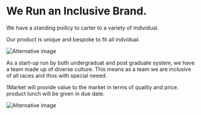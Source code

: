 # We Run an Inclusive Brand. 
  
  We have a standing poilicy to carter to a variety of individual. 

  Our product is unique and bespoke to fit all indvidual. 

![Alternative image](https://cdn.discordapp.com/attachments/1006128167561474149/1006921182529998998/pexels-cottonbro-6153747.jpg)

As a start-up run by both undergraduat and post graduate system, we have a team made up of diverse culture. This means as a team we are inclusive of all races and thos with special neeed. 

1Market will provide value to the market in terms of quality and price. product lunch will be given in due date. 


![Alternative image](https://media.discordapp.net/attachments/1006128167561474149/1006921180579635242/pexels-arthur-ogleznev-1102776.jpg?width=624&height=936)


